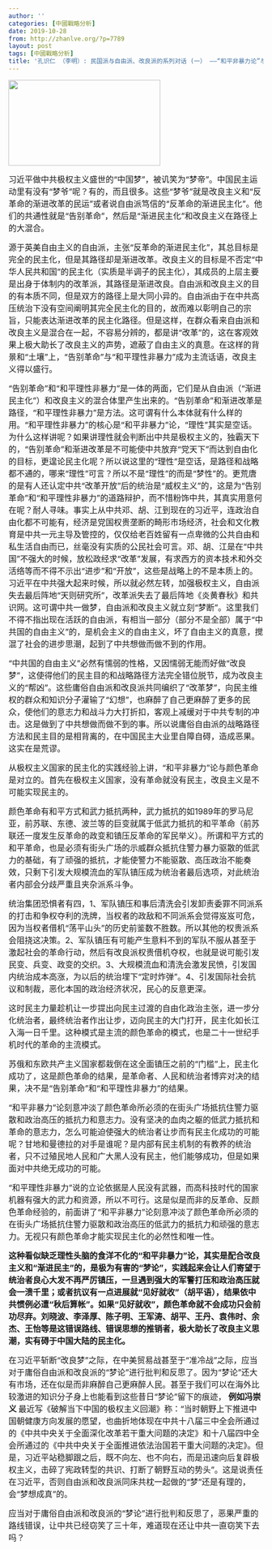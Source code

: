 ```yaml
---
author: ''
categories: [中國戰略分析]
date: 2019-10-28
from: http://zhanlve.org/?p=7789
layout: post
tags: [中國戰略分析]
title: '孔识仁 （李明）: 民国派与自由派、改良派的系列对话 (一） ——“和平非暴力论”与颜色革命是对立的，“梦想”岂能成真？  '
---
```


<div id="entry">
<div class="at-above-post addthis_tool" data-url="http://zhanlve.org/?p=7789">
</div>
<p>
<img alt="" class="aligncenter wp-image-7790 size-medium" height="169" sizes="(max-width: 300px) 100vw, 300px" src="http://zhanlve.org/wp-content/uploads/2019/10/maxresdefault-300x169.jpg" srcset="http://zhanlve.org/wp-content/uploads/2019/10/maxresdefault-300x169.jpg 300w, http://zhanlve.org/wp-content/uploads/2019/10/maxresdefault-768x432.jpg 768w, http://zhanlve.org/wp-content/uploads/2019/10/maxresdefault-1024x576.jpg 1024w, http://zhanlve.org/wp-content/uploads/2019/10/maxresdefault.jpg 1280w" width="300"/>
</p>
<p>
</p>
<p>
<span style="font-size: 12pt;">
   习近平做中共极权主义盛世的“中国梦”，被讥笑为“梦帝”。中国民主运动里有没有“梦爷”呢？有的，而且很多。这些“梦爷”就是改良主义和“反革命的渐进改革的民运”或者说自由派笃信的“反革命的渐进民主化”。他们的共通性就是“告别革命”，然后是“渐进民主化”和改良主义在路径上的大混合。
  </span>
</p>
<p>
</p>
<p>
<span style="font-size: 12pt;">
   源于英美自由主义的自由派，主张“反革命的渐进民主化”，其总目标是完全的民主化，但是其路径却是渐进改革。改良主义的目标是不否定“中华人民共和国”的民主化（实质是半调子的民主化），其成员的上层主要是出身于体制内的改革派，其路径是渐进改良。自由派和改良主义的目的有本质不同，但是双方的路径上是大同小异的。自由派由于在中共高压统治下没有空间阐明其完全民主化的目的，故而难以彰明自己的宗旨，只能表达渐进改革的民主化路径。但是这样，在群众看来自由派和改良主义是混合在一起，不容易分辨的，都是讲“改革”的，这在客观效果上极大助长了改良主义的声势，遮蔽了自由主义的真意。在这样的背景和“土壤”上，“告别革命”与“和平理性非暴力”成为主流话语，改良主义得以盛行。
  </span>
</p>
<p>
</p>
<p>
<span style="font-size: 12pt;">
   “告别革命”和“和平理性非暴力”是一体的两面，它们是从自由派（“渐进民主化”）和改良主义的混合体里产生出来的。“告别革命”和渐进改革是路径，“和平理性非暴力”是方法。这可谓有什么本体就有什么样的用。“和平理性非暴力”的核心是“和平非暴力”论，“理性”其实是空话。为什么这样讲呢？如果讲理性就会判断出中共是极权主义的，独霸天下的，“告别革命”和渐进改革是不可能使中共放弃“党天下”而达到自由化的目标，更遑论民主化呢？所以说这里的“理性”是空话，是路径和战略都不通的，哪来“理性”可言？所以不是“理性”的而是“梦性”的。更荒唐的是有人还认定中共“改革开放”后的统治是“威权主义”的，这是为“告别革命”和“和平理性非暴力”的道路辩护，而不惜粉饰中共，其真实用意何在呢？耐人寻味。事实上从中共邓、胡、江到现在的习近平，连政治自由化都不可能有，经济是党国权贵垄断的畸形市场经济，社会和文化教育是中共一元主导及管控的，仅仅给老百姓留有一点卑微的公共自由和私生活自由而已，丝毫没有实质的公民社会可言。邓、胡、江是在“中共国”不强大的时候，放松政经求“改革”发展，有求西方的资本技术和外交活络等而不得不示出“进步”和“开放”，这些是战略上的不是本质上的。习近平在中共强大起来时候，所以就必然左转，加强极权主义，自由派失去最后阵地“天则研究所”，改革派失去了最后阵地《炎黄春秋》和共识网。这可谓中共一做梦，自由派和改良主义就立刻“梦断”。这里我们不得不指出现在活跃的自由派，有相当一部分（部分不是全部）属于“中共国的自由主义”的，是机会主义的自由主义，坏了自由主义的真意，搅混了社会的进步思潮，起到了中共想做而做不到的作用。
  </span>
</p>
<p>
</p>
<p>
<span style="font-size: 12pt;">
   “中共国的自由主义”必然有懦弱的性格，又因懦弱无能而好做“改良梦”，这使得他们的民主目的和战略路径方法完全错位脱节，成为改良主义的“帮凶”。这些庸俗自由派和改良派共同编织了“改革梦”，向民主维权的群众和知识分子灌输了“幻想”，也麻醉了自己更麻醉了更多的民众，使他们的意志力和战斗力大打折扣，客观上减缓对于中共专制的冲击。这是做到了中共想做而做不到的事。所以说庸俗自由派的战略路径方法和民主目的是相背离的，在中国民主大业里自障自碍，造成恶果。这实在是荒谬。
  </span>
</p>
<p>
</p>
<p>
<span style="font-size: 12pt;">
   从极权主义国家的民主化的实践经验上讲，“和平非暴力”论与颜色革命是对立的。首先在极权主义国家，没有革命就没有民主，改良主义是不可能实现民主的。
  </span>
</p>
<p>
</p>
<p>
<span style="font-size: 12pt;">
   颜色革命有和平方式和武力抵抗两种，武力抵抗的如1989年的罗马尼亚，前苏联、东德、波兰等的巨变就属于低武力抵抗的和平革命（前苏联还一度发生反革命的政变和镇压反革命的军民举义）。所谓和平方式的和平革命，也是必须有街头广场的示威群众抵抗住警力暴力驱散的低武力的基础，有了顽强的抵抗，才能使警力不能驱散、高压政治不能奏效，只剩下引发大规模流血的军队镇压成为统治者最后选项，对此统治者内部会分歧严重且夹杂派系斗争。
  </span>
</p>
<p>
</p>
<p>
<span style="font-size: 12pt;">
   统治集团恐惧者有四，1、军队镇压和事后清洗会引发卸责委罪不同派系的打击和争权夺利的洗牌，当权者的政敌和不同派系会觉得岌岌可危，因为当权者借机“荡平山头”的历史前鉴数不胜数。所以其他的权贵派系会阻挠这决策。2、军队镇压有可能产生意料不到的军队不服从甚至于激起社会的革命行动，然后有改良派权贵借机夺权，也就是说可能引发民变、兵变、政变的交织。3、大规模流血和清洗会激发民愤，引发国内统治成本高涨，为以后的统治埋下“定时炸弹”。4、引发国际社会抗议和制裁，恶化本国的政治经济状况，民心的反意更深。
  </span>
</p>
<p>
</p>
<p>
<span style="font-size: 12pt;">
   这时民主力量趁机让一步提出向民主过渡的自由化政治主张，进一步分化统治者，最终统治者作出让步，迈向民主的大门打开，民主化如长江入海一日千里。这种模式是主流的颜色革命的模式，也是二十一世纪手机时代的革命的主流模式。
  </span>
</p>
<p>
</p>
<p>
<span style="font-size: 12pt;">
   苏俄和东欧共产主义国家都栽倒在这全面镇压之前的“门槛”上，民主化成功了，这是颜色革命的结果，是革命者、人民和统治者博弈对决的结果，决不是“告别革命”和“和平理性非暴力”的结果。
  </span>
</p>
<p>
</p>
<p>
<span style="font-size: 12pt;">
   “和平非暴力”论刻意冲淡了颜色革命所必须的在街头广场抵抗住警力驱散和政治高压的抵抗力和意志力。没有坚决的血肉之躯的低武力抵抗和革命的意志力，怎么可能迫使强大的统治者让步而有民主化成功的可能呢？甘地和曼德拉的对手是谁呢？是内部有民主机制的有教养的统治者，只不过殖民地人民和广大黑人没有民主，他们能够成功，但是如果面对中共绝无成功的可能。
  </span>
</p>
<p>
</p>
<p>
<span style="font-size: 12pt;">
   “和平理性非暴力”说的立论依据是人民没有武器，而高科技时代的国家机器有强大的武力和资源，所以不可行。这是似是而非的反革命、反颜色革命经验的，前面讲了“和平非暴力”论刻意冲淡了颜色革命所必须的在街头广场抵抗住警力驱散和政治高压的低武力的抵抗力和顽强的意志力。无视只有颜色革命才能实现民主化的必然性和唯一性。
  </span>
</p>
<p>
</p>
<p>
<span style="font-size: 12pt;">
<strong>
<b>
     这种看似缺乏理性头脑的食洋不化的“和平非暴力”论，其实是配合改良主义和“渐进民主”的，是极为有害的“梦论”，实践起来会让人们寄望于统治者良心大发不再严厉镇压，一旦遇到强大的军警打压和政治高压就会一溃千里；或者抗议有一点进展就“见好就收”（胡平语），结果依中共惯例必遭“秋后算帐”。如果“见好就收”，颜色革命就不会成功只会前功尽弃。刘晓波、李泽厚、陈子明、王军涛、胡平、王丹、袁伟时、余杰、王怡等是这错误路线、错误思想的推销者，极大助长了改良主义思潮，实有碍于中国大陆的民主化。
    </b>
</strong>
</span>
</p>
<p>
</p>
<p>
<span style="font-size: 12pt;">
   在习近平斩断“改良梦”之际，在中美贸易战甚至于“准冷战”之际，应当对于庸俗自由派和改良派的“梦论”进行批判和反思了。因为“梦论”还大有市场，还在似是而非麻醉自己更麻醉人民。甚至于我们可以在海外比较激进的知识分子身上也能看到这些昔日“梦论”留下的痕迹，
   <strong>
<b>
     例如冯崇义
    </b>
</strong>
   最近写《破解当下中国的极权主义回潮》称：“当时朝野上下推进中国朝健康方向发展的愿望，也曲折地体现在中共十八届三中全会所通过的《中共中央关于全面深化改革若干重大问题的决定》和十八届四中全会所通过的《中共中央关于全面推进依法治国若干重大问题的决定》。但是，习近平站稳脚跟之后，既不向左、也不向右，而是迅速向后复辟极权主义，击碎了宪政转型的共识、打断了朝野互动的势头”。这是说责任在习近平，否则自由派和改良派同床共枕一起做的“梦”还是有理的，会“梦想成真”的。
  </span>
</p>
<p>
</p>
<p>
<span style="font-size: 12pt;">
   应当对于庸俗自由派和改良派的“梦论”进行批判和反思了，恶果严重的路线错误，让中共已经窃笑了三十年，难道现在还让中共一直窃笑下去吗？
  </span>
</p>
<p>
</p>
<p>
</p>
<!-- AddThis Advanced Settings above via filter on the_content -->
<!-- AddThis Advanced Settings below via filter on the_content -->
<!-- AddThis Advanced Settings generic via filter on the_content -->
<!-- AddThis Share Buttons above via filter on the_content -->
<!-- AddThis Share Buttons below via filter on the_content -->
<div class="at-below-post addthis_tool" data-url="http://zhanlve.org/?p=7789">
</div>
<!-- AddThis Share Buttons generic via filter on the_content -->
</div>
